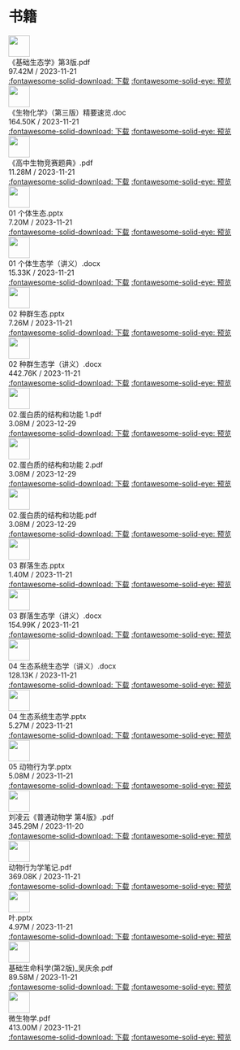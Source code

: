 # 书籍

<div class="card file-block" markdown="1">
<div class="file-icon"><img src="/img/pdf.svg" style="height: 3em;"></div>
<div class="file-body">
<div class="file-title">《基础生态学》第3版.pdf</div>
<div class="file-meta">97.42M / 2023-11-21</div>
</div>
<a class="down-button" target="_blank" href="https://cloud.jerryz.com.cn/d/OneDrive/生物/《基础生态学》第3版.pdf" markdown="1">:fontawesome-solid-download: 下载</a>
<a class="down-button" target="_blank" href="https://alist-org.github.io/pdf.js/web/viewer.html?file=https://cloud.jerryz.com.cn/d/OneDrive/生物/《基础生态学》第3版.pdf" markdown="1">:fontawesome-solid-eye: 预览</a>
</div>

<div class="card file-block" markdown="1">
<div class="file-icon"><img src="/img/word.png" style="height: 3em;"></div>
<div class="file-body">
<div class="file-title">《生物化学》（第三版）精要速览.doc</div>
<div class="file-meta">164.50K / 2023-11-21</div>
</div>
<a class="down-button" target="_blank" href="https://cloud.jerryz.com.cn/d/OneDrive/生物/《生物化学》（第三版）精要速览.doc" markdown="1">:fontawesome-solid-download: 下载</a>
<a class="down-button" target="_blank" href="https://view.officeapps.live.com/op/view.aspx?src=https://cloud.jerryz.com.cn/d/OneDrive/生物/《生物化学》（第三版）精要速览.doc" markdown="1">:fontawesome-solid-eye: 预览</a>
</div>

<div class="card file-block" markdown="1">
<div class="file-icon"><img src="/img/pdf.svg" style="height: 3em;"></div>
<div class="file-body">
<div class="file-title">《高中生物竞赛题典》.pdf</div>
<div class="file-meta">11.28M / 2023-11-21</div>
</div>
<a class="down-button" target="_blank" href="https://cloud.jerryz.com.cn/d/OneDrive/生物/《高中生物竞赛题典》.pdf" markdown="1">:fontawesome-solid-download: 下载</a>
<a class="down-button" target="_blank" href="https://alist-org.github.io/pdf.js/web/viewer.html?file=https://cloud.jerryz.com.cn/d/OneDrive/生物/《高中生物竞赛题典》.pdf" markdown="1">:fontawesome-solid-eye: 预览</a>
</div>

<div class="card file-block" markdown="1">
<div class="file-icon"><img src="/img/ppt.png" style="height: 3em;"></div>
<div class="file-body">
<div class="file-title">01 个体生态.pptx</div>
<div class="file-meta">7.20M / 2023-11-21</div>
</div>
<a class="down-button" target="_blank" href="https://cloud.jerryz.com.cn/d/OneDrive/生物/01%20个体生态.pptx" markdown="1">:fontawesome-solid-download: 下载</a>
<a class="down-button" target="_blank" href="https://view.officeapps.live.com/op/view.aspx?src=https://cloud.jerryz.com.cn/d/OneDrive/生物/01%20个体生态.pptx" markdown="1">:fontawesome-solid-eye: 预览</a>
</div>

<div class="card file-block" markdown="1">
<div class="file-icon"><img src="/img/word.png" style="height: 3em;"></div>
<div class="file-body">
<div class="file-title">01 个体生态学（讲义）.docx</div>
<div class="file-meta">15.33K / 2023-11-21</div>
</div>
<a class="down-button" target="_blank" href="https://cloud.jerryz.com.cn/d/OneDrive/生物/01%20个体生态学（讲义）.docx" markdown="1">:fontawesome-solid-download: 下载</a>
<a class="down-button" target="_blank" href="https://view.officeapps.live.com/op/view.aspx?src=https://cloud.jerryz.com.cn/d/OneDrive/生物/01%20个体生态学（讲义）.docx" markdown="1">:fontawesome-solid-eye: 预览</a>
</div>

<div class="card file-block" markdown="1">
<div class="file-icon"><img src="/img/ppt.png" style="height: 3em;"></div>
<div class="file-body">
<div class="file-title">02 种群生态.pptx</div>
<div class="file-meta">7.26M / 2023-11-21</div>
</div>
<a class="down-button" target="_blank" href="https://cloud.jerryz.com.cn/d/OneDrive/生物/02%20种群生态.pptx" markdown="1">:fontawesome-solid-download: 下载</a>
<a class="down-button" target="_blank" href="https://view.officeapps.live.com/op/view.aspx?src=https://cloud.jerryz.com.cn/d/OneDrive/生物/02%20种群生态.pptx" markdown="1">:fontawesome-solid-eye: 预览</a>
</div>

<div class="card file-block" markdown="1">
<div class="file-icon"><img src="/img/word.png" style="height: 3em;"></div>
<div class="file-body">
<div class="file-title">02 种群生态学（讲义）.docx</div>
<div class="file-meta">442.76K / 2023-11-21</div>
</div>
<a class="down-button" target="_blank" href="https://cloud.jerryz.com.cn/d/OneDrive/生物/02%20种群生态学（讲义）.docx" markdown="1">:fontawesome-solid-download: 下载</a>
<a class="down-button" target="_blank" href="https://view.officeapps.live.com/op/view.aspx?src=https://cloud.jerryz.com.cn/d/OneDrive/生物/02%20种群生态学（讲义）.docx" markdown="1">:fontawesome-solid-eye: 预览</a>
</div>

<div class="card file-block" markdown="1">
<div class="file-icon"><img src="/img/pdf.svg" style="height: 3em;"></div>
<div class="file-body">
<div class="file-title">02.蛋白质的结构和功能 1.pdf</div>
<div class="file-meta">3.08M / 2023-12-29</div>
</div>
<a class="down-button" target="_blank" href="https://cloud.jerryz.com.cn/d/OneDrive/生物/02.蛋白质的结构和功能1.pdf" markdown="1">:fontawesome-solid-download: 下载</a>
<a class="down-button" target="_blank" href="https://alist-org.github.io/pdf.js/web/viewer.html?file=https://cloud.jerryz.com.cn/d/OneDrive/生物/02.蛋白质的结构和功能1.pdf" markdown="1">:fontawesome-solid-eye: 预览</a>
</div>

<div class="card file-block" markdown="1">
<div class="file-icon"><img src="/img/pdf.svg" style="height: 3em;"></div>
<div class="file-body">
<div class="file-title">02.蛋白质的结构和功能 2.pdf</div>
<div class="file-meta">3.08M / 2023-12-29</div>
</div>
<a class="down-button" target="_blank" href="https://cloud.jerryz.com.cn/d/OneDrive/生物/02.蛋白质的结构和功能2.pdf" markdown="1">:fontawesome-solid-download: 下载</a>
<a class="down-button" target="_blank" href="https://alist-org.github.io/pdf.js/web/viewer.html?file=https://cloud.jerryz.com.cn/d/OneDrive/生物/02.蛋白质的结构和功能2.pdf" markdown="1">:fontawesome-solid-eye: 预览</a>
</div>

<div class="card file-block" markdown="1">
<div class="file-icon"><img src="/img/pdf.svg" style="height: 3em;"></div>
<div class="file-body">
<div class="file-title">02.蛋白质的结构和功能.pdf</div>
<div class="file-meta">3.08M / 2023-12-29</div>
</div>
<a class="down-button" target="_blank" href="https://cloud.jerryz.com.cn/d/OneDrive/生物/02.蛋白质的结构和功能.pdf" markdown="1">:fontawesome-solid-download: 下载</a>
<a class="down-button" target="_blank" href="https://alist-org.github.io/pdf.js/web/viewer.html?file=https://cloud.jerryz.com.cn/d/OneDrive/生物/02.蛋白质的结构和功能.pdf" markdown="1">:fontawesome-solid-eye: 预览</a>
</div>

<div class="card file-block" markdown="1">
<div class="file-icon"><img src="/img/ppt.png" style="height: 3em;"></div>
<div class="file-body">
<div class="file-title">03 群落生态.pptx</div>
<div class="file-meta">1.40M / 2023-11-21</div>
</div>
<a class="down-button" target="_blank" href="https://cloud.jerryz.com.cn/d/OneDrive/生物/03%20群落生态.pptx" markdown="1">:fontawesome-solid-download: 下载</a>
<a class="down-button" target="_blank" href="https://view.officeapps.live.com/op/view.aspx?src=https://cloud.jerryz.com.cn/d/OneDrive/生物/03%20群落生态.pptx" markdown="1">:fontawesome-solid-eye: 预览</a>
</div>

<div class="card file-block" markdown="1">
<div class="file-icon"><img src="/img/word.png" style="height: 3em;"></div>
<div class="file-body">
<div class="file-title">03 群落生态学（讲义）.docx</div>
<div class="file-meta">154.99K / 2023-11-21</div>
</div>
<a class="down-button" target="_blank" href="https://cloud.jerryz.com.cn/d/OneDrive/生物/03%20群落生态学（讲义）.docx" markdown="1">:fontawesome-solid-download: 下载</a>
<a class="down-button" target="_blank" href="https://view.officeapps.live.com/op/view.aspx?src=https://cloud.jerryz.com.cn/d/OneDrive/生物/03%20群落生态学（讲义）.docx" markdown="1">:fontawesome-solid-eye: 预览</a>
</div>

<div class="card file-block" markdown="1">
<div class="file-icon"><img src="/img/word.png" style="height: 3em;"></div>
<div class="file-body">
<div class="file-title">04 生态系统生态学（讲义）.docx</div>
<div class="file-meta">128.13K / 2023-11-21</div>
</div>
<a class="down-button" target="_blank" href="https://cloud.jerryz.com.cn/d/OneDrive/生物/04%20生态系统生态学（讲义）.docx" markdown="1">:fontawesome-solid-download: 下载</a>
<a class="down-button" target="_blank" href="https://view.officeapps.live.com/op/view.aspx?src=https://cloud.jerryz.com.cn/d/OneDrive/生物/04%20生态系统生态学（讲义）.docx" markdown="1">:fontawesome-solid-eye: 预览</a>
</div>

<div class="card file-block" markdown="1">
<div class="file-icon"><img src="/img/ppt.png" style="height: 3em;"></div>
<div class="file-body">
<div class="file-title">04 生态系统生态学.pptx</div>
<div class="file-meta">5.27M / 2023-11-21</div>
</div>
<a class="down-button" target="_blank" href="https://cloud.jerryz.com.cn/d/OneDrive/生物/04%20生态系统生态学.pptx" markdown="1">:fontawesome-solid-download: 下载</a>
<a class="down-button" target="_blank" href="https://view.officeapps.live.com/op/view.aspx?src=https://cloud.jerryz.com.cn/d/OneDrive/生物/04%20生态系统生态学.pptx" markdown="1">:fontawesome-solid-eye: 预览</a>
</div>

<div class="card file-block" markdown="1">
<div class="file-icon"><img src="/img/ppt.png" style="height: 3em;"></div>
<div class="file-body">
<div class="file-title">05 动物行为学.pptx</div>
<div class="file-meta">5.08M / 2023-11-21</div>
</div>
<a class="down-button" target="_blank" href="https://cloud.jerryz.com.cn/d/OneDrive/生物/05%20动物行为学.pptx" markdown="1">:fontawesome-solid-download: 下载</a>
<a class="down-button" target="_blank" href="https://view.officeapps.live.com/op/view.aspx?src=https://cloud.jerryz.com.cn/d/OneDrive/生物/05%20动物行为学.pptx" markdown="1">:fontawesome-solid-eye: 预览</a>
</div>

<div class="card file-block" markdown="1">
<div class="file-icon"><img src="/img/pdf.svg" style="height: 3em;"></div>
<div class="file-body">
<div class="file-title">刘凌云《普通动物学 第4版》.pdf</div>
<div class="file-meta">345.29M / 2023-11-20</div>
</div>
<a class="down-button" target="_blank" href="https://cloud.jerryz.com.cn/d/OneDrive/生物/刘凌云《普通动物学第4版》.pdf" markdown="1">:fontawesome-solid-download: 下载</a>
<a class="down-button" target="_blank" href="https://alist-org.github.io/pdf.js/web/viewer.html?file=https://cloud.jerryz.com.cn/d/OneDrive/生物/刘凌云《普通动物学第4版》.pdf" markdown="1">:fontawesome-solid-eye: 预览</a>
</div>

<div class="card file-block" markdown="1">
<div class="file-icon"><img src="/img/pdf.svg" style="height: 3em;"></div>
<div class="file-body">
<div class="file-title">动物行为学笔记.pdf</div>
<div class="file-meta">369.08K / 2023-11-21</div>
</div>
<a class="down-button" target="_blank" href="https://cloud.jerryz.com.cn/d/OneDrive/生物/动物行为学笔记.pdf" markdown="1">:fontawesome-solid-download: 下载</a>
<a class="down-button" target="_blank" href="https://alist-org.github.io/pdf.js/web/viewer.html?file=https://cloud.jerryz.com.cn/d/OneDrive/生物/动物行为学笔记.pdf" markdown="1">:fontawesome-solid-eye: 预览</a>
</div>

<div class="card file-block" markdown="1">
<div class="file-icon"><img src="/img/ppt.png" style="height: 3em;"></div>
<div class="file-body">
<div class="file-title">叶.pptx</div>
<div class="file-meta">4.97M / 2023-11-21</div>
</div>
<a class="down-button" target="_blank" href="https://cloud.jerryz.com.cn/d/OneDrive/生物/叶.pptx" markdown="1">:fontawesome-solid-download: 下载</a>
<a class="down-button" target="_blank" href="https://view.officeapps.live.com/op/view.aspx?src=https://cloud.jerryz.com.cn/d/OneDrive/生物/叶.pptx" markdown="1">:fontawesome-solid-eye: 预览</a>
</div>

<div class="card file-block" markdown="1">
<div class="file-icon"><img src="/img/pdf.svg" style="height: 3em;"></div>
<div class="file-body">
<div class="file-title">基础生命科学(第2版)_吴庆余.pdf</div>
<div class="file-meta">89.58M / 2023-11-21</div>
</div>
<a class="down-button" target="_blank" href="https://cloud.jerryz.com.cn/d/OneDrive/生物/基础生命科学(第2版)_吴庆余.pdf" markdown="1">:fontawesome-solid-download: 下载</a>
<a class="down-button" target="_blank" href="https://alist-org.github.io/pdf.js/web/viewer.html?file=https://cloud.jerryz.com.cn/d/OneDrive/生物/基础生命科学(第2版)_吴庆余.pdf" markdown="1">:fontawesome-solid-eye: 预览</a>
</div>

<div class="card file-block" markdown="1">
<div class="file-icon"><img src="/img/pdf.svg" style="height: 3em;"></div>
<div class="file-body">
<div class="file-title">微生物学.pdf</div>
<div class="file-meta">413.00M / 2023-11-21</div>
</div>
<a class="down-button" target="_blank" href="https://cloud.jerryz.com.cn/d/OneDrive/生物/微生物学.pdf" markdown="1">:fontawesome-solid-download: 下载</a>
<a class="down-button" target="_blank" href="https://alist-org.github.io/pdf.js/web/viewer.html?file=https://cloud.jerryz.com.cn/d/OneDrive/生物/微生物学.pdf" markdown="1">:fontawesome-solid-eye: 预览</a>
</div>